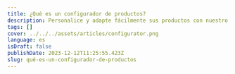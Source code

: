 ```yaml
---
title: ¿Qué es un configurador de productos?
description: Personalice y adapte fácilmente sus productos con nuestro avanzado configurador de productos.
tags: []
cover: ../../../assets/articles/configurator.png
language: es
isDraft: false
publishDate: 2023-12-12T11:25:55.423Z
slug: qué-es-un-configurador-de-productos
---
```

